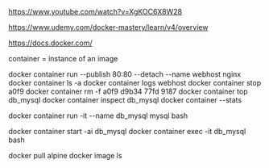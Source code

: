 https://www.youtube.com/watch?v=XgKOC6X8W28

https://www.udemy.com/docker-mastery/learn/v4/overview

https://docs.docker.com/

container = instance of an image

docker container run --publish 80:80 --detach --name webhost nginx
docker container ls -a
docker container logs webhost
docker container stop a0f9
docker container rm -f a0f9 d9b34 77fd 9187
docker container top db_mysql
docker container inspect db_mysql
docker container --stats

docker container run -it --name db_mysql mysql bash

docker container start -ai db_mysql
docker container exec -it db_mysql bash

docker pull alpine
docker image ls

